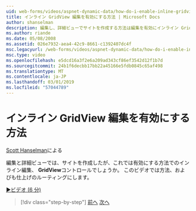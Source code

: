 ```yaml
---
uid: web-forms/videos/aspnet-dynamic-data/how-do-i-enable-inline-gridview-editing
title: インライン GridView 編集を有効にする方法 | Microsoft Docs
author: shanselman
description: 編集し、詳細ビューでサイトを作成する方法は編集を有効にインライン GridView コントロールのでしょうか。 このビデオで説明する方法、およびも touc.
ms.author: riande
ms.date: 05/08/2008
ms.assetid: 026e7932-aea4-42c9-8661-c1392407dc4f
msc.legacyurl: /web-forms/videos/aspnet-dynamic-data/how-do-i-enable-inline-gridview-editing
msc.type: video
ms.openlocfilehash: e5dcd16a3f2e6a209ad343cf86ef3542d12f1b7d
ms.sourcegitcommit: 24b1f6decbb17bb22a45166e5fdb0845c65af498
ms.translationtype: MT
ms.contentlocale: ja-JP
ms.lasthandoff: 03/01/2019
ms.locfileid: "57044789"
---
```

<a name="how-do-i-enable-inline-gridview-editing"></a>インライン GridView 編集を有効にする方法
====================
[Scott Hanselman](https://github.com/shanselman)による

編集と詳細ビューでは、サイトを作成したが、これでは有効にする方法でのインライン編集、 **GridView**コントロールでしょうか。 このビデオでは方法、およびも仕上げのルーティングにします。

[&#9654;ビデオ (6 分)](https://channel9.msdn.com/Blogs/ASP-NET-Site-Videos/how-do-i-enable-inline-gridview-editing)

> [!div class="step-by-step"]
> [前へ](your-first-scaffold-and-what-is-dynamic-data.md)
> [次へ](how-do-i-change-how-my-fields-render.md)
